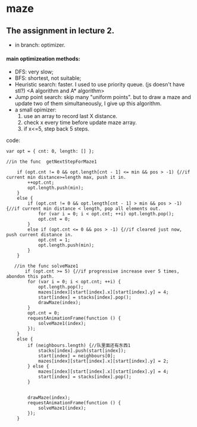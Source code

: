 # maze
## The assignment in lecture 2.
- in branch: optimizer.

#### main optimizeation methods:
- DFS: very slow;
- BFS: shortest, not suitable;
- Heuristic search: faster. I used to use priority queue. (js doesn't have stl?) <A algorithm and A* algorithm>
- Jump point search: skip many "uniform points". but to draw a maze and update two of them simultaneously, I give up this algorithm.
- a small opimizer: 
  1. use an array to record last X distance.
  2. check x every time before update maze array.
  3. if x<=5, step back 5 steps.
 
 code:
```
var opt = { cnt: 0, length: [] };

//in the func  getNextStepForMaze1

    if (opt.cnt != 0 && opt.length[cnt - 1] <= min && pos > -1) {//if current min distance>=length max, push it in.
        ++opt.cnt;
        opt.length.push(min);
    }
    else {
        if (opt.cnt != 0 && opt.length[cnt - 1] > min && pos > -1) {//if current min distance < length, pop all elements out.
            for (var i = 0; i < opt.cnt; ++i) opt.length.pop();
            opt.cnt = 0;
        }
        else if (opt.cnt <= 0 && pos > -1) {//if cleared just now, push current distance in.
            opt.cnt = 1;
            opt.length.push(min);
        }
    }
    
   //in the func solveMaze1
       if (opt.cnt >= 5) {//if progressive increase over 5 times, abondon this path.
        for (var i = 0; i < opt.cnt; ++i) {
            opt.length.pop();
            mazes[index][start[index].x][start[index].y] = 4;
            start[index] = stacks[index].pop();
            drawMaze(index);
        }
        opt.cnt = 0;
        requestAnimationFrame(function () {
            solveMaze1(index);
        });
    }
    else {
        if (neighbours.length) {//队里面还有东西1
            stacks[index].push(start[index]);
            start[index] = neighbours[0];
            mazes[index][start[index].x][start[index].y] = 2;
        } else {
            mazes[index][start[index].x][start[index].y] = 4;
            start[index] = stacks[index].pop();
        }


        drawMaze(index);
        requestAnimationFrame(function () {
            solveMaze1(index);
        });
    }
```

